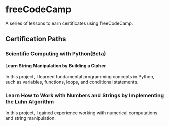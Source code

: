 # freeCodeCamp

A series of lessons to earn certificates using freeCodeCamp.

## Certification Paths

### Scientific Computing with Python(Beta)

#### Learn String Manipulation by Building a Cipher

In this project, I learned fundamental programming concepts in Python, such as variables, functions, loops, and conditional statements.

### Learn How to Work with Numbers and Strings by Implementing the Luhn Algorithm

In this project, I gained experience working with numerical computations and string manipulation.

